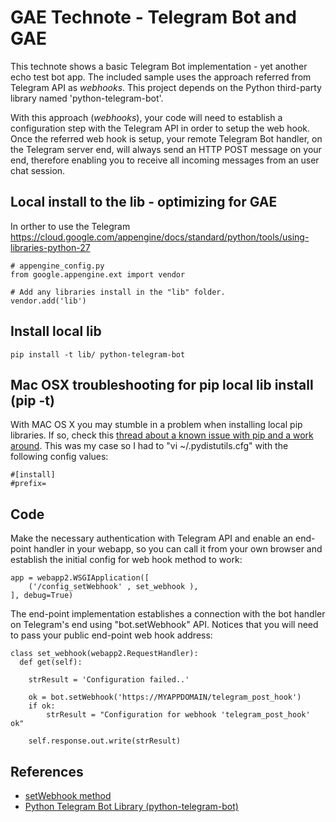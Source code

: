 # GAE Technote - Telegram Bot and GAE

This technote shows a basic Telegram Bot implementation - yet another echo test bot app. The included sample uses the approach referred from Telegram API as *webhooks*. This project depends on the Python third-party library named 'python-telegram-bot'.

With this approach (*webhooks*), your code will need to establish a configuration step with the Telegram API in order to setup the web hook. Once the referred web hook is setup, your remote Telegram Bot handler, on the Telegram server end, will always send an HTTP POST message on your end, therefore enabling you to receive all incoming messages from an user chat session.

## Local install to the lib - optimizing for GAE

In orther to use the Telegram
https://cloud.google.com/appengine/docs/standard/python/tools/using-libraries-python-27

```
# appengine_config.py
from google.appengine.ext import vendor

# Add any libraries install in the "lib" folder.
vendor.add('lib')
```

## Install local lib

```
pip install -t lib/ python-telegram-bot
```

## Mac OSX troubleshooting for pip local lib install (pip -t)

With MAC OS X you may stumble in a problem when installing local pip libraries. If so, check this [thread about a known issue with pip and a work around](https://stackoverflow.com/questions/24257803/distutilsoptionerror-must-supply-either-home-or-prefix-exec-prefix-not-both). This was my case so I had to "vi ~/.pydistutils.cfg" with the following config values:

```
#[install]
#prefix=
```

## Code

Make the necessary authentication with Telegram API and enable an end-point handler in your webapp, so you can call it from your own browser and establish the initial config for web hook method to work:

```
app = webapp2.WSGIApplication([
    ('/config_setWebhook' , set_webhook ),
], debug=True)
```

The end-point implementation establishes a connection with the bot handler on Telegram's end using "bot.setWebhook" API. Notices that you will need to pass your public end-point web hook address:

```
class set_webhook(webapp2.RequestHandler):
  def get(self):

    strResult = 'Configuration failed..'

    ok = bot.setWebhook('https://MYAPPDOMAIN/telegram_post_hook')
    if ok:
        strResult = "Configuration for webhook 'telegram_post_hook' ok"

    self.response.out.write(strResult)
```

## References

* [setWebhook method](https://core.telegram.org/bots/api#setwebhook)
* [Python Telegram Bot Library (python-telegram-bot)](https://github.com/python-telegram-bot/python-telegram-bot)
